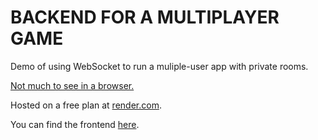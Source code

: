 # BACKEND FOR A MULTIPLAYER GAME #

Demo of using WebSocket to run a muliple-user app with private rooms.

[Not much to see in a browser.](https://player-backend-o5aj.onrender.com/)

Hosted on a free plan at [render.com](https://render.com/).

You can find the frontend [here](https://github.com/lexogram/ischi).